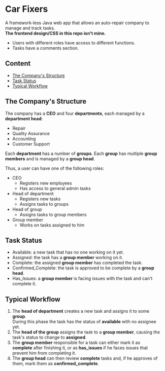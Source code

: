 # Car Fixers
A framework-less Java web app that allows an auto-repair company to manage and track tasks.  
**The frontend design/CSS in this repo isn't mine.**

- Users with different roles have access to different functions.
- Tasks have a comments section.

## Content
- [The Company's Structure](#the-companys-structure)
- [Task Status](#task-status)
- [Typical Workflow](#typical-workflow)

## The Company's Structure
The company has a **CEO** and four **departments**, each managed by a **department head**:
 - Repair
 - Quality Assurance
 - Accounting
 - Customer Support
 
Each **department** has a number of **groups**. Each **group** has multiple **group members** and is managed by a **group head**.

Thus, a user can have one of the following roles:
 
 - CEO
    - Registers new employees
    - Has access to general admin tasks
 - Head of department 
    - Registers new tasks
    - Assigns tasks to groups
 - Head of group
    - Assigns tasks to group members
 - Group member 
    - Works on tasks assigned to him
    
## Task Status    

- Available: a new task that has no one working on it yet.
- Assigned: the task has a **group member** working on it.
- Complete: the assigned **group member** has completed the task.
- Confirmed_Complete: the task is approved to be complete by a **group head**.
- Has_Issues: a **group member** is facing issues with the task and can't complete it.
    
## Typical Workflow

1) The **head of department** creates a new task and assigns it to some **group**.  
During this phase the task has the status of **available** with no assignee yet.
2) The **head of the group** assigns the task to a **group member**, causing the task's status to change to **assigned**.
3) The **group member** responsible for a task can either mark it as **complete** after finishing it, or as **has_issues** if he faces issues that prevent him from completing it.
4) The **group head** can then review **complete** tasks and, if he approves of them, mark them as **confirmed_complete**.
